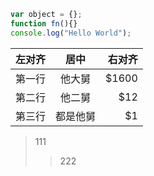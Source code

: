 ```js
var object = {};
function fn(){}
console.log("Hello World");
```


| 左对齐  | 居中  | 右对齐 |
|:-: |:-:| -:|
| 第一行  | 他大舅    | $1600 |
| 第二行  | 他二舅    | $12   |
| 第三行  | 都是他舅  |  $1   |

>111
>>222